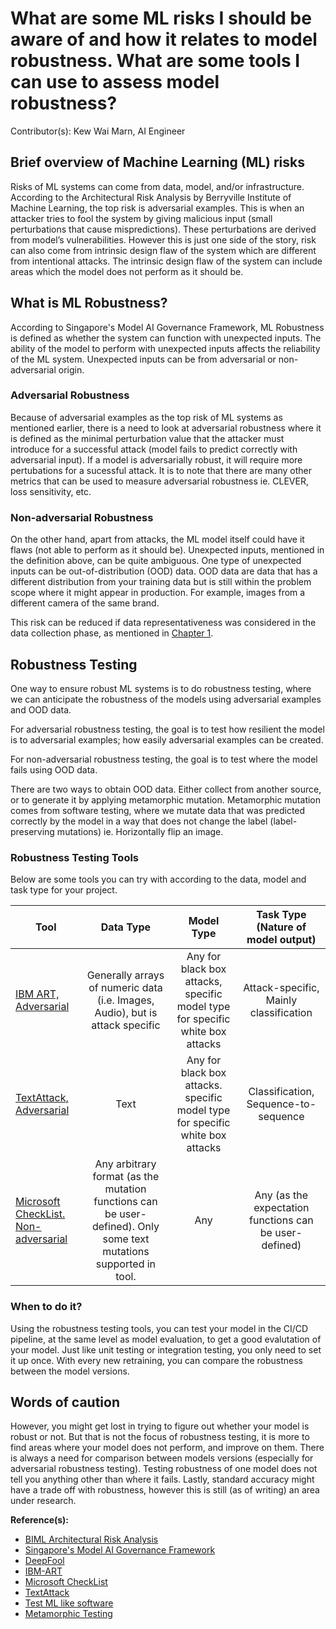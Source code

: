 # What are some ML risks I should be aware of and how it relates to model robustness. What are some tools I can use to assess model robustness?

Contributor(s): Kew Wai Marn, AI Engineer

## Brief overview of Machine Learning (ML) risks

Risks of ML systems can come from data, model, and/or infrastructure.
According to the Architectural Risk Analysis by Berryville Institute of
Machine Learning, the top risk is adversarial examples. This is when an attacker
tries to fool the system by giving malicious input (small perturbations that
cause mispredictions). These perturbations are derived from model’s
vulnerabilities. However this is just one side of the story, risk can also come
from intrinsic design flaw of the system which are different from intentional
attacks. The intrinsic design flaw of the system can include areas which the
model does not perform as it should be.

## What is ML Robustness?

According to Singapore's Model AI Governance Framework, ML Robustness is defined
as whether the system can function with unexpected inputs. The ability of the
model to perform with unexpected inputs affects the reliability of the ML system.
Unexpected inputs can be from adversarial or non-adversarial origin.

### Adversarial Robustness

Because of adversarial examples as the top risk of ML systems as mentioned
earlier, there is a need to look at adversarial robustness where it is defined
as the minimal perturbation value that the attacker must introduce for a
successful attack (model fails to predict correctly with adversarial input). If
a model is adversarially robust, it will require more pertubations for a
sucessful attack. It is to note that there are many other metrics that can be
used to measure adversarial robustness ie. CLEVER, loss sensitivity, etc.

### Non-adversarial Robustness

On the other hand, apart from attacks, the ML model itself could have it flaws
(not able to perform as it should be). Unexpected inputs, mentioned in the
definition above, can be quite ambiguous. One type of unexpected inputs can be
out-of-distribution (OOD) data. OOD data are data that has a different
distribution from your training data but is still within the problem scope where
it might appear in production. For example, images from a different camera of
the same brand.

This risk can be reduced if data representativeness was considered in the data
collection phase, as mentioned in [Chapter 1](https://oss.gitlab.aisingapore.\net/aisg-handbook/ai-practitioner-handbook/book/1-pre-project-phase/key_areas_in_data.html#is-the-training-data-representative-of-the-production-data).

## Robustness Testing

One way to ensure robust ML systems is to do robustness testing, where we can
anticipate the robustness of the models using adversarial examples and
OOD data.

For adversarial robustness testing, the goal is to test how resilient the model
is to adversarial examples; how easily adversarial examples can be created.

For non-adversarial robustness testing, the goal is to test where the model fails
using OOD data.

There are two ways to obtain OOD data. Either collect from another source, or to
generate it by applying metamorphic mutation. Metamorphic mutation comes from
software testing, where we mutate data that was predicted correctly by the model
in a way that does not change the label (label-preserving mutations)
ie. Horizontally flip an image.

### Robustness Testing Tools

Below are some tools you can try with according to the data, model and task type
for your project.

|                                         Tool                                        |                                                     Data Type                                                     |                                   Model Type                                  |           Task Type (Nature of model output)           |
|-------------------------------------------------------------------------------------|:-----------------------------------------------------------------------------------------------------------------:|:-----------------------------------------------------------------------------:|:------------------------------------------------------:|
| [IBM ART, Adversarial](https://github.com/Trusted-AI/adversarial-robustness-toolbox)|                   Generally arrays of numeric data (i.e. Images, Audio), but is attack specific                   | Any for black box attacks, specific model type for specific white box attacks |          Attack-specific, Mainly classification        |
|            [TextAttack, Adversarial](https://github.com/QData/TextAttack)           |                                                        Text                                                       | Any for black box attacks. specific model type for specific white box attacks |          Classification, Sequence-to-sequence          |
|       [Microsoft CheckList. Non-adversarial](https://github.com/marcotcr/checklist) | Any arbitrary format (as the mutation functions can be user-defined). Only some text mutations supported in tool. |                                      Any                                      | Any (as the expectation functions can be user-defined) |

### When to do it?

Using the robustness testing tools, you can test your model in the CI/CD pipeline,
at the same level as model evaluation, to get a good evalutation of your model.
Just like unit testing or integration testing, you only need to set it up once.
With every new retraining, you can compare the robustness between the model
versions.

## Words of caution

However, you might get lost in trying to figure out whether your model is robust
or not. But that is not the focus of robustness testing, it is more to find
areas where your model does not perform, and improve on them. There is always a
need for comparison between models versions (especially for adversarial
robustness testing). Testing robustness of one model does not tell you anything
other than where it fails. Lastly, standard accuracy might have a trade off with
robustness, however this is still (as of writing) an area under research.

__Reference(s):__

- [BIML Architectural Risk Analysis](https://berryvilleiml.com/docs/ara.pdf)
- [Singapore's Model AI Governance Framework](https://file.go.gov.sg/aiverify.pdf)
- [DeepFool](https://arxiv.org/pdf/1511.04599.pdf)
- [IBM-ART](https://github.com/Trusted-AI/adversarial-robustness-toolbox)
- [Microsoft CheckList](https://github.com/marcotcr/checklist)
- [TextAttack](https://github.com/QData/TextAttack)
- [Test ML like software](https://towardsdatascience.com/why-dont-we-test-machine-learning-as-we-test-software-43f5720903d)
- [Metamorphic Testing](https://arxiv.org/pdf/2002.12543.pdf)
